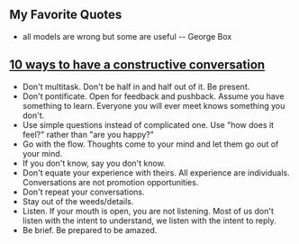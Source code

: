 ## My Favorite Quotes

* all models are wrong but some are useful -- George Box



## [10 ways to have a constructive conversation](https://www.ted.com/talks/celeste_headlee_10_ways_to_have_a_better_conversation?referrer=playlist-the_most_popular_talks_of_all)

- Don't multitask. Don't be half in and half out of it. Be present.
- Don't pontificate. Open for feedback and pushback. Assume you have something to learn.
Everyone you will ever meet knows something you don't.
- Use simple questions instead of complicated one. Use "how does it feel?" rather than "are you happy?"
- Go with the flow. Thoughts come to your mind and let them go out of your mind.
- If you don't know, say you don't know.
- Don't equate your experience with theirs. All experience are individuals. Conversations are not promotion opportunities.
- Don't repeat your conversations.
- Stay out of the weeds/details.
- Listen. If your mouth is open, you are not listening. Most of us don't listen with the intent to understand, we listen with the intent to reply.
- Be brief. Be prepared to be amazed. 